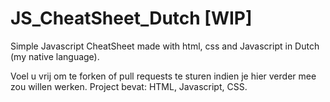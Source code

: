 # JS_CheatSheet_Dutch [WIP]
Simple Javascript CheatSheet made with html, css and Javascript in Dutch (my native language).


Voel u vrij om te forken of pull requests te sturen indien je hier verder mee zou willen werken.
Project bevat:
HTML,
Javascript,
CSS.
